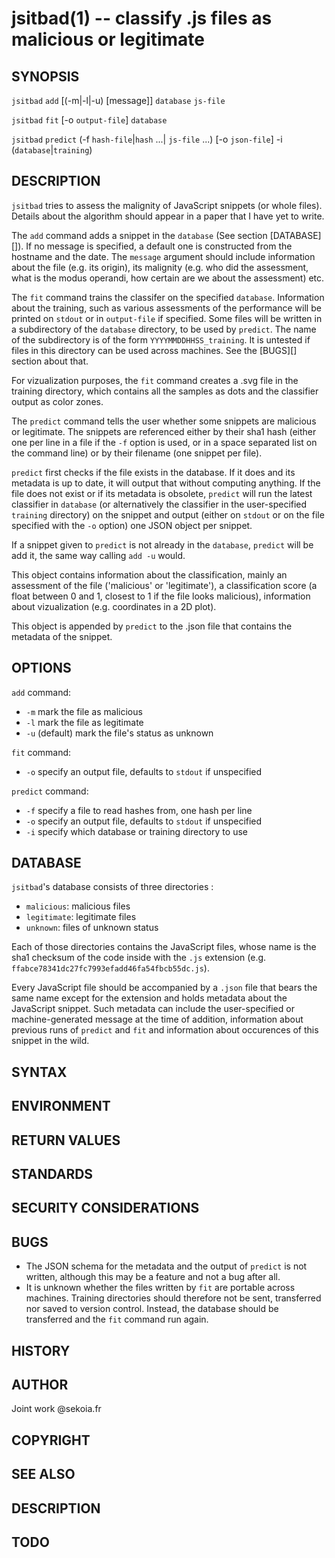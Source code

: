 jsitbad(1) -- classify .js files as malicious or legitimate
===========================================================


## SYNOPSIS
`jsitbad` `add` [(-m|-l|-u) [message]] `database` `js-file`

`jsitbad` `fit` [-o `output-file`] `database`

`jsitbad` `predict` (-f `hash-file`|`hash` ...| `js-file` ...) [-o `json-file`] -i (`database`|`training`)

## DESCRIPTION

`jsitbad` tries to assess the malignity of JavaScript snippets (or whole files). Details about the algorithm should appear in a paper that I have yet to write.

The `add` command adds a snippet in the `database` (See section [DATABASE][]). If no message is specified, a default one is constructed from the hostname and the date. The `message` argument should include information about the file (e.g. its origin), its malignity (e.g. who did the assessment, what is the modus operandi, how certain are we about the assessment) etc.

The `fit` command trains the classifer on the specified `database`. Information about the training, such as various assessments of the performance will be printed on `stdout` or in `output-file` if specified. Some files will be written in a subdirectory of the `database` directory, to be used by `predict`. The name of the subdirectory is of the form `YYYYMMDDHHSS_training`. It is untested if files in this directory can be used across machines. See the [BUGS][] section about that.

For vizualization purposes, the `fit` command creates a .svg file in the training directory, which contains all the samples as dots and the classifier output as color zones.

The `predict` command tells the user whether some snippets are malicious or legitimate. The snippets are referenced either by their sha1 hash (either one per line in a file if the `-f` option is used, or in a space separated list on the command line) or by their filename (one snippet per file).

`predict` first checks if the file exists in the database. If it does and its metadata is up to date, it will output that without computing anything. If the file does not exist or if its metadata is obsolete, `predict` will run the latest classifier in `database` (or alternatively the classifier in the user-specified `training` directory) on the snippet and output (either on `stdout` or on the file specified with the `-o` option) one JSON object per snippet.

If a snippet given to `predict` is not already in the `database`, `predict` will be add it, the same way calling `add -u` would.

This object contains information about the classification, mainly an assessment of the file ('malicious' or 'legitimate'), a classification score (a float between 0 and 1, closest to 1 if the file looks malicious), information about vizualization (e.g. coordinates in a 2D plot).

This object is appended by `predict` to the .json file that contains the metadata of the snippet.

## OPTIONS

`add` command:

* `-m` mark the file as malicious
* `-l` mark the file as legitimate
* `-u` (default) mark the file's status as unknown

`fit` command:

* `-o` specify an output file, defaults to `stdout` if unspecified

`predict` command:

* `-f` specify a file to read hashes from, one hash per line
* `-o` specify an output file, defaults to `stdout` if unspecified
* `-i` specify which database or training directory to use

## DATABASE

`jsitbad`'s database consists of three directories :

* `malicious`: malicious files
* `legitimate`: legitimate files
* `unknown`: files of unknown status

Each of those directories contains the JavaScript files, whose name is the sha1 checksum of the code inside with the `.js` extension (e.g. `ffabce78341dc27fc7993efadd46fa54fbcb55dc.js`).

Every JavaScript file should be accompanied by a `.json` file that bears the same name except for the extension and holds metadata about the JavaScript snippet. Such metadata can include the user-specified or machine-generated  message at the time of addition, information about previous runs of `predict` and `fit` and information about occurences of this snippet in the wild.

## SYNTAX
## ENVIRONMENT
## RETURN VALUES
## STANDARDS
## SECURITY CONSIDERATIONS
## BUGS

* The JSON schema for the metadata and the output of `predict` is not written, although this may be a feature and not a bug after all.
* It is unknown whether the files written by `fit` are portable across machines. Training directories should therefore not be sent, transferred nor saved to version control. Instead, the database should be transferred and the `fit` command run again.

## HISTORY
## AUTHOR

Joint work @sekoia.fr

## COPYRIGHT
## SEE ALSO



## DESCRIPTION

## TODO


